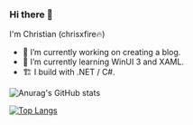 ### Hi there 👋

I'm Christian (chrisxfire🔥) 
- 🔭 I’m currently working on creating a blog.
- 🌱 I’m currently learning WinUI 3 and XAML.
- 🏗 I build with .NET / C#.
<!--
- 👯 I’m looking to collaborate on ...
- 🤔 I’m looking for help with ...
- 💬 Ask me about ...
 📫 How to reach me: ...
-->

![Anurag's GitHub stats](https://github-readme-stats.vercel.app/api?username=chrisxfire&show_icons=true&theme=transparent&count_private=true)

[![Top Langs](https://github-readme-stats.vercel.app/api/top-langs/?username=chrisxfire&layout=compact)](https://github.com/anuraghazra/github-readme-stats)
